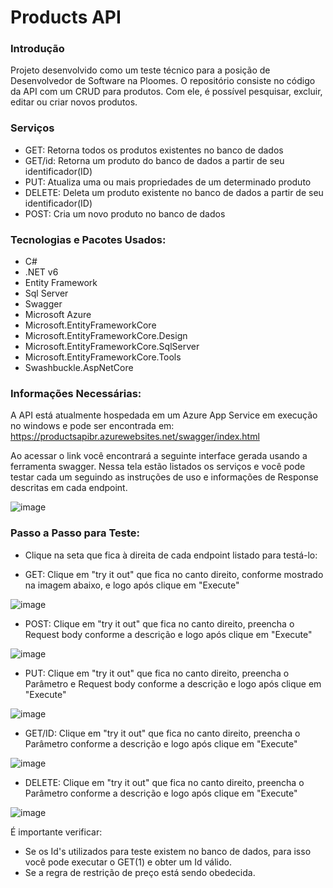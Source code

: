 
# Products API

### Introdução

Projeto desenvolvido como um teste técnico para a posição de Desenvolvedor de Software na Ploomes. O repositório consiste no código da API com um CRUD para produtos. Com ele, é possível pesquisar, excluir, editar ou criar novos produtos.

### Serviços

- GET: Retorna todos os produtos existentes no banco de dados
- GET/id: Retorna um produto do banco de dados a partir de seu identificador(ID)
- PUT: Atualiza uma ou mais propriedades de um determinado produto
- DELETE: Deleta um produto existente no banco de dados a partir de seu identificador(ID)
- POST: Cria um novo produto no banco de dados

### Tecnologias e Pacotes Usados:


- C#
- .NET v6
- Entity Framework
- Sql Server
- Swagger
- Microsoft Azure
- Microsoft.EntityFrameworkCore
- Microsoft.EntityFrameworkCore.Design
- Microsoft.EntityFrameworkCore.SqlServer
- Microsoft.EntityFrameworkCore.Tools
- Swashbuckle.AspNetCore

### Informações Necessárias:
A API está atualmente hospedada em um Azure App Service em execução no windows e pode ser encontrada em:
https://productsapibr.azurewebsites.net/swagger/index.html

Ao acessar o link você encontrará a seguinte interface gerada usando a ferramenta swagger. Nessa tela estão listados os serviços e você pode testar cada um seguindo as instruções de uso e informações de Response descritas em cada endpoint.

![image](https://user-images.githubusercontent.com/49817192/223926439-bcc59927-c695-4a4f-a960-7987387af5a8.png)



### Passo a Passo para Teste:

- Clique na seta que fica à direita de cada endpoint listado para testá-lo:



- GET: Clique em "try it out" que fica no canto direito, conforme mostrado na imagem abaixo, e logo após clique em "Execute"

![image](https://user-images.githubusercontent.com/49817192/223926318-3c6df733-c446-4030-8a94-5cfadc5d4571.png)


- POST: Clique em "try it out" que fica no canto direito, preencha o Request body conforme a descrição e logo após clique em "Execute"

![image](https://user-images.githubusercontent.com/49817192/223926387-8c862c7e-906e-4793-ac26-89cd669fd0c5.png)


- PUT: Clique em "try it out" que fica no canto direito, preencha o Parâmetro e Request body conforme a descrição e logo após clique em "Execute"

![image](https://user-images.githubusercontent.com/49817192/223923479-456e8d69-a1ec-4fdc-b264-ca51bf518b85.png)


- GET/ID: Clique em "try it out" que fica no canto direito, preencha o Parâmetro conforme a descrição e logo após clique em "Execute"

![image](https://user-images.githubusercontent.com/49817192/223923842-53c4cb0d-a907-455e-8015-c20e6dcfc720.png)


- DELETE: Clique em "try it out" que fica no canto direito, preencha o Parâmetro conforme a descrição e logo após clique em "Execute"

![image](https://user-images.githubusercontent.com/49817192/223924104-003e2eee-cfe5-4382-a1f6-cde85cd95e53.png)


É importante verificar:
- Se os Id's utilizados para teste existem no banco de dados, para isso você pode executar o GET(1) e obter um Id válido.
- Se a regra de restrição de preço está sendo obedecida.
